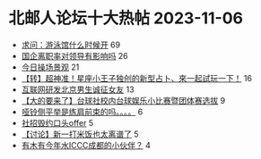 # 北邮人论坛十大热帖 2023-11-06

- [求问：游泳馆什么时候开](https://bbs.byr.cn/article/Swim/130279) 69
- [国企离职率对领导有影响吗](https://bbs.byr.cn/article/WorkLife/1206427) 26
- [今日操场景观](https://bbs.byr.cn/article/Picture/3353234) 21
- [【转】超神准！星座小王子独创的新型占卜、來一起試玩一下！](https://bbs.byr.cn/article/Constellations/326533) 16
- [互联网研发北京男生诚征女友](https://bbs.byr.cn/article/Friends/2047256) 13
- [【大的要来了】台球社校内台球娱乐小比赛暨团体赛选拔](https://bbs.byr.cn/article/Billiards/28323) 9
- [哑铃侧平举是练肩前束的吗。。。。](https://bbs.byr.cn/article/Gymnasium/120702) 6
- [社招毁约口头offer](https://bbs.byr.cn/article/Job/2198861) 5
- [【讨论】新一打米饭也太离谱了](https://bbs.byr.cn/article/Talking/6404760) 5
- [有木有今年水ICCC成都的小伙伴？](https://bbs.byr.cn/article/Paper/48196) 4


